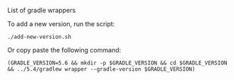 List of gradle wrappers

To add a new version, run the script: 
```
./add-new-version.sh 
```
Or copy paste the following command:
```
(GRADLE_VERSION=5.6 && mkdir -p $GRADLE_VERSION && cd $GRADLE_VERSION && ../5.4/gradlew wrapper --gradle-version $GRADLE_VERSION)
```

